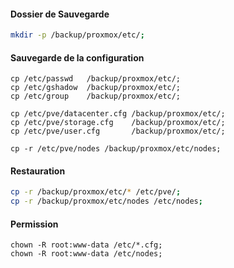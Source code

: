 #### Dossier de Sauvegarde
```bash
mkdir -p /backup/proxmox/etc/;
```

#### Sauvegarde de la  configuration
```
cp /etc/passwd   /backup/proxmox/etc/;
cp /etc/gshadow  /backup/proxmox/etc/;
cp /etc/group    /backup/proxmox/etc/;

cp /etc/pve/datacenter.cfg /backup/proxmox/etc/;
cp /etc/pve/storage.cfg    /backup/proxmox/etc/;
cp /etc/pve/user.cfg       /backup/proxmox/etc/;

cp -r /etc/pve/nodes /backup/proxmox/etc/nodes;
```


#### Restauration
```bash 
cp -r /backup/proxmox/etc/* /etc/pve/;
cp -r /backup/proxmox/etc/nodes /etc/nodes;

```

#### Permission
```
chown -R root:www-data /etc/*.cfg;
chown -R root:www-data /etc/nodes;
```

